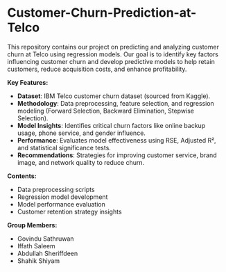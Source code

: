 # Customer-Churn-Prediction-at-Telco
This repository contains our project on predicting and analyzing customer churn at Telco using regression models. Our goal is to identify key factors influencing customer churn and develop predictive models to help retain customers, reduce acquisition costs, and enhance profitability.  


**Key Features:**
- **Dataset**: IBM Telco customer churn dataset (sourced from Kaggle).  
- **Methodology**: Data preprocessing, feature selection, and regression modeling (Forward Selection, Backward Elimination, Stepwise Selection).  
- **Model Insights**: Identifies critical churn factors like online backup usage, phone service, and gender influence.  
- **Performance**: Evaluates model effectiveness using RSE, Adjusted R², and statistical significance tests.  
- **Recommendations**: Strategies for improving customer service, brand image, and network quality to reduce churn.  

**Contents:**
- Data preprocessing scripts  
- Regression model development  
- Model performance evaluation  
- Customer retention strategy insights  

**Group Members:**
- Govindu Sathruwan
- Iffath Saleem
- Abdullah Sheriffdeen
- Shahik Shiyam
